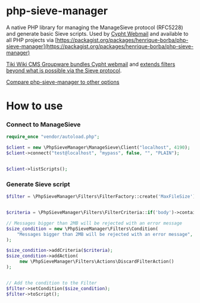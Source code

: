 # php-sieve-manager

A native PHP library for managing the ManageSieve protocol (RFC5228) and generate basic Sieve scripts. Used by [Cypht Webmail](https://cypht.org) and available to all PHP projects via [https://packagist.org/packages/henrique-borba/php-sieve-manager](https://packagist.org/packages/henrique-borba/php-sieve-manager)

[Tiki Wiki CMS Groupware bundles Cypht webmail](https://doc.tiki.org/Cypht) and [extends filters beyond what is possible via the Sieve protocol](https://doc.tiki.org/Email-filters).

[Compare php-sieve-manager to other options](https://github.com/cypht-org/php-sieve-manager/wiki/Comparison-of-Sieve-libs-in-PHP)

# How to use

### Connect to ManageSieve
```php
require_once "vendor/autoload.php";

$client = new \PhpSieveManager\ManageSieve\Client("localhost", 4190);
$client->connect("test@localhost", "mypass", false, "", "PLAIN");


$client->listScripts();
```


### Generate Sieve script
```php
$filter = \PhpSieveManager\Filters\FilterFactory::create('MaxFileSize');


$criteria = \PhpSieveManager\Filters\FilterCriteria::if('body')->contains('"test"');

// Messages bigger than 2MB will be rejected with an error message
$size_condition = new \PhpSieveManager\Filters\Condition(
    "Messages bigger than 2MB will be rejected with an error message", $criteria
);

$size_condition->addCriteria($criteria);
$size_condition->addAction(
     new \PhpSieveManager\Filters\Actions\DiscardFilterAction()
);


// Add the condition to the Filter
$filter->setCondition($size_condition);
$filter->toScript();
```
